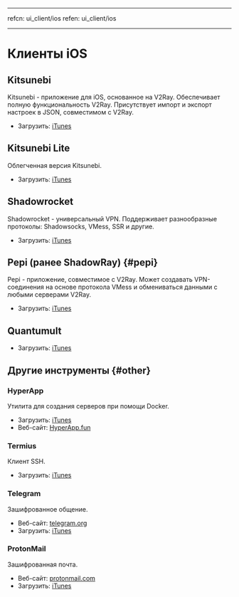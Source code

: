 * * *

refcn: ui_client/ios refen: ui_client/ios

* * *

# Клиенты iOS

## Kitsunebi

Kitsunebi - приложение для iOS, основанное на V2Ray. Обеспечивает полную функциональность V2Ray. Присутствует импорт и экспорт настроек в JSON, совместимом с V2Ray.

* Загрузить: [iTunes](https://www.v2ray.com/itunes/us/kitsunebi/id1275446921/)

## Kitsunebi Lite

Облегченная версия Kitsunebi.

* Загрузить: [iTunes](https://www.v2ray.com/itunes/us/kitsunebi-lite/id1387913765/)

## Shadowrocket

Shadowrocket - универсальный VPN. Поддерживает разнообразные протоколы: Shadowsocks, VMess, SSR и другие.

* Загрузить: [iTunes](https://www.v2ray.com/itunes/us/shadowrocket/id932747118/)

## Pepi (ранее ShadowRay) {#pepi}

Pepi - приложение, совместимое с V2Ray. Может создавать VPN-соединения на основе протокола VMess и обмениваться данными с любыми серверами V2Ray.

* Загрузить: [iTunes](https://www.v2ray.com/itunes/us/pepi/id1283082051/)

## Quantumult

* Загрузить: [iTunes](https://www.v2ray.com/itunes/us/quantumult/id1252015438/)

## Другие инструменты {#other}

### HyperApp

Утилита для создания серверов при помощи Docker.

* Загрузить: [iTunes](https://www.v2ray.com/itunes/us/hyperapp/id1179750280/)
* Веб-сайт: [HyperApp.fun](https://www.hyperapp.fun/)

### Termius

Клиент SSH.

* Загрузить: [iTunes](https://www.v2ray.com/itunes/us/termius/id549039908/)

### Telegram

Зашифрованное общение.

* Веб-сайт: [telegram.org](https://telegram.org/)
* Загрузить: [iTunes](https://www.v2ray.com/itunes/us/telegram-messenger/id686449807/)

### ProtonMail

Зашифрованная почта.

* Веб-сайт: [protonmail.com](https://protonmail.com/)
* Загрузить: [iTunes](https://www.v2ray.com/itunes/us/protonmail-encrypted-email/id979659905/)